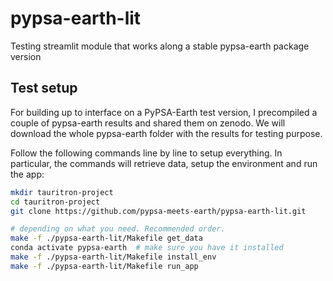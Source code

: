 # pypsa-earth-lit

Testing streamlit module that works along a stable pypsa-earth package version

## Test setup

For building up to interface on a PyPSA-Earth test version, I precompiled a couple of pypsa-earth results and shared them on zenodo. We will download the whole pypsa-earth folder with the results for testing purpose.

Follow the following commands line by line to setup everything. In particular, the commands will retrieve data, setup the environment and run the app:

```bash
mkdir tauritron-project
cd tauritron-project
git clone https://github.com/pypsa-meets-earth/pypsa-earth-lit.git

# depending on what you need. Recommended order.
make -f ./pypsa-earth-lit/Makefile get_data
conda activate pypsa-earth  # make sure you have it installed
make -f ./pypsa-earth-lit/Makefile install_env
make -f ./pypsa-earth-lit/Makefile run_app
```
